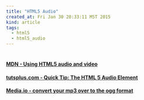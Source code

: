 ```yaml
---
title: "HTML5 Audio"
created_at: Fri Jan 30 20:33:11 MST 2015
kind: article
tags:
  - html5
  - html5_audio
---
```


# 

#### [MDN - Using HTML5 audio and video](https://developer.mozilla.org/en-US/docs/Web/Guide/HTML/Using_HTML5_audio_and_video)

#### [tutsplus.com - Quick Tip: The HTML 5 Audio Element](http://code.tutsplus.com/tutorials/quick-tip-the-html-5-audio-element--net-9672)

#### [Media.io - convert your mp3 over to the ogg format](http://media.io/)

